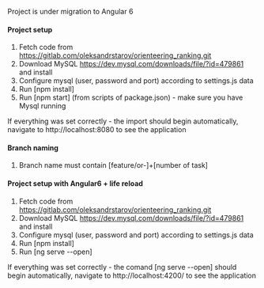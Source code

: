 Project is under migration to Angular 6

<h4>Project setup</h4>

1. Fetch code from https://gitlab.com/oleksandrstarov/orienteering_ranking.git 
2. Download MySQL https://dev.mysql.com/downloads/file/?id=479861 and install
3. Configure mysql (user, password and port) according to settings.js data
4. Run [npm install]
5. Run [npm start] (from scripts of package.json) - make sure you have Mysql running

If everything was set correctly - the import should begin automatically,
navigate to http://localhost:8080 to see the application

<h4>Branch naming</h4>

 1. Branch name must contain [feature/or-]+[number of task]

<h4>Project setup with Angular6 + life reload</h4>

 1. Fetch code from https://gitlab.com/oleksandrstarov/orienteering_ranking.git 
 2. Download MySQL https://dev.mysql.com/downloads/file/?id=479861 and install
 3. Configure mysql (user, password and port) according to settings.js data
 4. Run [npm install]
 5. Run [ng serve --open]

If everything was set correctly - the comand [ng serve --open] should begin automatically,
navigate to http://localhost:4200/ to see the application
